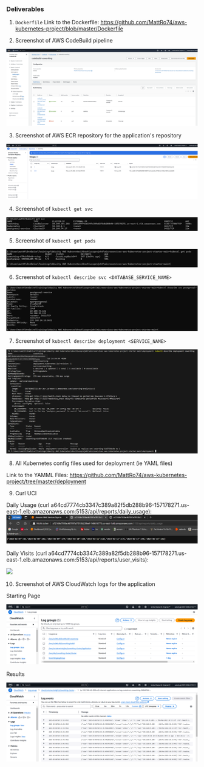 ### Deliverables
1. `Dockerfile`
Link to the Dockerfile: https://github.com/MattRo74/aws-kubernetes-project/blob/master/Dockerfile

2. Screenshot of AWS CodeBuild pipeline

<img src="https://github.com/MattRo74/aws-kubernetes-project/blob/master/Deliverables/CodeBuild_Pipline_Automation.png">

3. Screenshot of AWS ECR repository for the application's repository

<img src="https://github.com/MattRo74/aws-kubernetes-project/blob/master/Deliverables/ECR_Repository.png">

4. Screenshot of `kubectl get svc`

<img src="https://github.com/MattRo74/aws-kubernetes-project/blob/master/Deliverables/KUBECTL_GET_SVC.png">

5. Screenshot of `kubectl get pods`

<img src="https://github.com/MattRo74/aws-kubernetes-project/blob/master/Deliverables/KUBECT_GET_PODS.png">

6. Screenshot of `kubectl describe svc <DATABASE_SERVICE_NAME>`

<img src="https://github.com/MattRo74/aws-kubernetes-project/blob/master/Deliverables/KUBECTL_DESCRIBE_SVC_POSTGRES-SERVICE.png">

7. Screenshot of `kubectl describe deployment <SERVICE_NAME>`

<img src="https://github.com/MattRo74/aws-kubernetes-project/blob/master/Deliverables/KUBECTL_DESCRIBE_DEPLOYMENT_COWORKING_RUNNING.png">

8. All Kubernetes config files used for deployment (ie YAML files)

Link to the YAMML Files: https://github.com/MattRo74/aws-kubernetes-project/tree/master/deployment

9. Curl UCI

Daily Usage (curl a64cd7774cb3347c389a82f5db288b96-157178271.us-east-1.elb.amazonaws.com:5153/api/reports/daily_usage):
<img src="https://github.com/MattRo74/aws-kubernetes-project/blob/master/Deliverables/CURL_DAILY_USAGE.png">

Daily Visits (curl a64cd7774cb3347c389a82f5db288b96-157178271.us-east-1.elb.amazonaws.com:5153/api/reports/user_visits):

<img src="https://github.com/MattRo74/aws-kubernetes-project/blob/master/Deliverables/USER_VISITS.png">

10. Screenshot of AWS CloudWatch logs for the application

Starting Page

<img src="https://github.com/MattRo74/aws-kubernetes-project/blob/master/Deliverables/CLOUDWATCH_LOGGROUPS.png">

Results

<img src="https://github.com/MattRo74/aws-kubernetes-project/blob/master/Deliverables/CLOUDWATCH_RESULTS.png">
